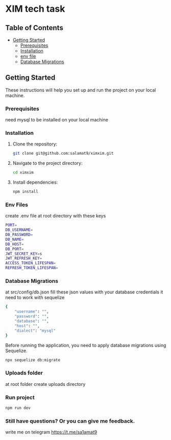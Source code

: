 # XIM tech task

## Table of Contents

- [Getting Started](#getting-started)
  - [Prerequisites](#prerequisites)
  - [Installation](#installation)
  - [env file](#env-files)
  - [Database Migrations](#database-migrations)

## Getting Started

These instructions will help you set up and run the project on your local machine.

### Prerequisites
  need mysql to be installed on your local machine

### Installation

1. Clone the repository:

    ```bash
    git clone git@github.com:salamat9/ximxim.git
    ```

2. Navigate to the project directory:

    ```bash
    cd ximxim
    ```

3. Install dependencies:

    ```bash
    npm install
    ```

### Env Files

create .env file at root directory with these keys
  ```bash
  PORT=
  DB_USERNAME=
  DB_PASSWORD=
  DB_NAME=
  DB_HOST=
  DB_PORT=
  JWT_SECRET_KEY=s
  JWT_REFRESH_KEY=
  ACCESS_TOKEN_LIFESPAN=
  REFRESH_TOKEN_LIFESPAN=
  ```


### Database Migrations

at src/config/db.json fill these json values with your database credentials it need to work with sequelize
  ```bash
  {
	  "username": "",
	  "password": "",
	  "database": "",
	  "host": "",
	  "dialect": "mysql"
  }
  ```

Before running the application, you need to apply database migrations using Sequelize.

  ```bash
  npx sequelize db:migrate
  ```

### Uploads folder
  at root folder create uploads directory

### Run project 
  ```bash
  npm run dev
  ```  

### Still have questions? Or you can give me feedback.
write me on telegram https://t.me/sa1amat9

